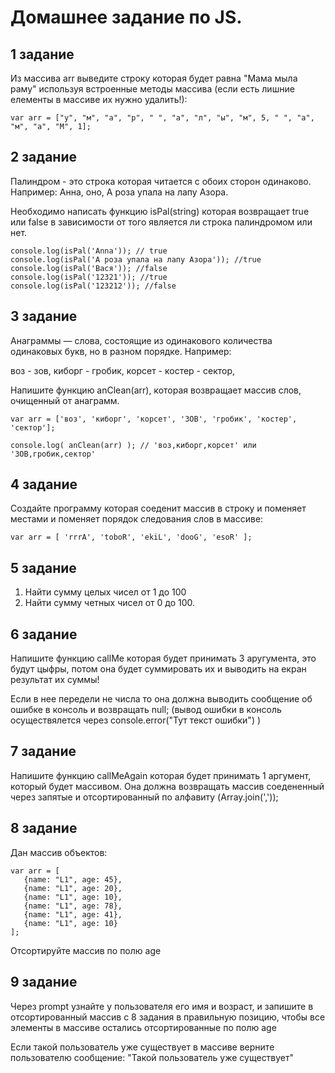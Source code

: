 # Домашнее задание по JS.

## 1 задание
   
Из массива arr выведите строку которая будет равна "Мама мыла раму" используя встроенные методы массива (если есть лишние елементы в массиве их нужно удалить!):

```
var arr = ["у", "м", "а", "р", " ", "а", "л", "ы", "м", 5, " ", "а", "м", "а", "М", 1];
```
 
## 2 задание

Палиндром - это строка которая читается с обоих сторон одинаково. Например: Анна, оно, А роза упала на лапу Азора.

Необходимо написать функцию isPal(string) которая возвращает true или false в зависимости от того является ли строка палиндромом или нет.

```
console.log(isPal('Anna')); // true
console.log(isPal('А роза упала на лапу Азора')); //true
console.log(isPal('Вася')); //false
console.log(isPal('12321')); //true
console.log(isPal('123212')); //false
```
 
## 3 задание
   
Анаграммы — слова, состоящие из одинакового количества одинаковых букв, но в разном порядке. Например:

воз - зов, киборг - гробик, корсет - костер - сектор, 

Напишите функцию anClean(arr), которая возвращает массив слов, очищенный от анаграмм.

```
var arr = ['воз', 'киборг', 'корсет', 'ЗОВ', 'гробик', 'костер', 'сектор'];

console.log( anClean(arr) ); // 'воз,киборг,корсет' или 'ЗОВ,гробик,сектор'
```

## 4 задание

Создайте программу которая соеденит массив в строку и поменяет местами и поменяет порядок следования слов в массиве:

```
var arr = [ 'rrrA', 'toboR', 'ekiL', 'dooG', 'esoR' ];
```
## 5 задание

1. Найти сумму целых чисел от 1 до 100
2. Найти сумму четных чисел от 0 до 100.

## 6 задание

Напишите функцию callMe которая будет принимать 3 аругумента, это будут цыфры, потом она будет суммировать их и выводить на екран результат их суммы!

Если в нее передели не числа то она должна выводить сообщение об ошибке в консоль и возвращать null; (вывод ошибки в консоль осуществялется через console.error("Тут текст ошибки") )

## 7 задание

Напишите функцию callMeAgain которая будет принимать 1 аргумент, который будет массивом. Она должна возвращать массив соедененный через запятые и отсортированный по алфавиту (Array.join(','));

## 8 задание

Дан массив объектов:

```
var arr = [
   {name: "L1", age: 45},
   {name: "L1", age: 20},
   {name: "L1", age: 10},
   {name: "L1", age: 78},
   {name: "L1", age: 41},
   {name: "L1", age: 10}
];
```

Отсортируйте массив по полю age

## 9 задание

Через prompt узнайте у пользователя его имя и возраст, и запишите в отсортированный массив с 8 задания в правильную позицию, чтобы все элементы в массиве остались отсортированные по полю age

Если такой пользователь уже существует в массиве верните пользователю сообщение: "Такой пользователь уже существует"
